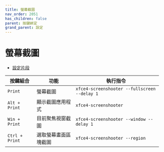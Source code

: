 ```yaml
---
title: 螢幕截圖
nav_order: 2051
has_children: false
parent: 按鍵綁定
grand_parent: 設定
---
```



# 螢幕截圖

* [設定片段](https://github.com/samwhelp/fedora-xfce-adjustment/tree/main/prototype/main/xfce-config/Main/asset/overlay/etc/skel/.config/xfce4/xfconf/xfce-perchannel-xml/xfce4-keyboard-shortcuts.xml#L88-L91)

| 按鍵組合       | 功能                 | 執行指令                                     |
| -------------- | -------------------- | -------------------------------------------- |
| `Print`        | 螢幕截圖             | `xfce4-screenshooter --fullscreen --delay 1` |
| `Alt + Print`  | 顯示截圖應用程式     | `xfce4-screenshooter`                        |
| `Win + Print`  | 目前聚焦視窗截圖     | `xfce4-screenshooter --window --delay 1`     |
| `Ctrl + Print` | 選取螢幕畫面區塊截圖 | `xfce4-screenshooter --region`               |
